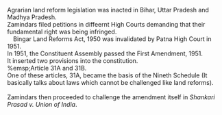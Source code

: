 Agrarian land reform legislation was inacted in Bihar, Uttar Pradesh and Madhya Pradesh.<br>
Zamindars filed petitions in diffeernt High Courts demanding that their fundamental right was being infringed.<br>
&emsp;Bingar Land Reforms Act, 1950 was invalidated by Patna High Court in 1951.<br>
In 1951, the Constituent Assembly passed the First Amendment, 1951.<br>
It inserted two provisions into the constitution.<br>
%emsp;Article 31A and 31B.<br>
One of these articles, 31A, became the basis of the Nineth Schedule (It basically talks about laws which cannot be challenged like land reforms).<br><br>
Zamindars then proceeded to challenge the amendment itself in <i>Shankari Prasad v. Union of India</i>.<br>
